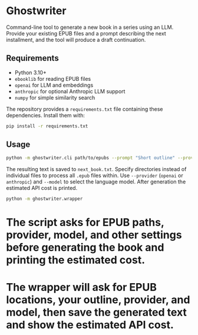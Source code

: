 # Ghostwriter

Command-line tool to generate a new book in a series using an LLM. Provide your
existing EPUB files and a prompt describing the next installment, and the tool
will produce a draft continuation.

## Requirements

- Python 3.10+
- `ebooklib` for reading EPUB files
- `openai` for LLM and embeddings
- `anthropic` for optional Anthropic LLM support
- `numpy` for simple similarity search

The repository provides a `requirements.txt` file containing these
dependencies. Install them with:

```bash
pip install -r requirements.txt
```

## Usage

```bash
python -m ghostwriter.cli path/to/epubs --prompt "Short outline" --provider anthropic --out next_book.txt
```

The resulting text is saved to `next_book.txt`. Specify directories instead of individual files to process all `.epub` files within. Use `--provider` (`openai` or `anthropic`) and `--model` to select the language model. After generation the estimated API cost is printed.

```bash
python -m ghostwriter.wrapper
```

The script asks for EPUB paths, provider, model, and other settings before generating the book and printing the estimated cost.
=======
The wrapper will ask for EPUB locations, your outline, provider, and model, then
save the generated text and show the estimated API cost.
=======